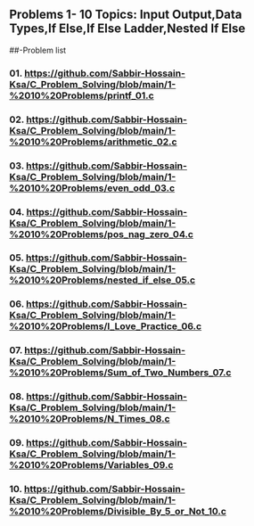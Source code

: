 ## Problems 1- 10 Topics: Input Output,Data Types,If Else,If Else Ladder,Nested If Else
##-Problem list
### 01. https://github.com/Sabbir-Hossain-Ksa/C_Problem_Solving/blob/main/1-%2010%20Problems/printf_01.c
### 02. https://github.com/Sabbir-Hossain-Ksa/C_Problem_Solving/blob/main/1-%2010%20Problems/arithmetic_02.c
### 03. https://github.com/Sabbir-Hossain-Ksa/C_Problem_Solving/blob/main/1-%2010%20Problems/even_odd_03.c
### 04. https://github.com/Sabbir-Hossain-Ksa/C_Problem_Solving/blob/main/1-%2010%20Problems/pos_nag_zero_04.c
### 05. https://github.com/Sabbir-Hossain-Ksa/C_Problem_Solving/blob/main/1-%2010%20Problems/nested_if_else_05.c
### 06. https://github.com/Sabbir-Hossain-Ksa/C_Problem_Solving/blob/main/1-%2010%20Problems/I_Love_Practice_06.c
### 07. https://github.com/Sabbir-Hossain-Ksa/C_Problem_Solving/blob/main/1-%2010%20Problems/Sum_of_Two_Numbers_07.c
### 08. https://github.com/Sabbir-Hossain-Ksa/C_Problem_Solving/blob/main/1-%2010%20Problems/N_Times_08.c
### 09. https://github.com/Sabbir-Hossain-Ksa/C_Problem_Solving/blob/main/1-%2010%20Problems/Variables_09.c
### 10. https://github.com/Sabbir-Hossain-Ksa/C_Problem_Solving/blob/main/1-%2010%20Problems/Divisible_By_5_or_Not_10.c

